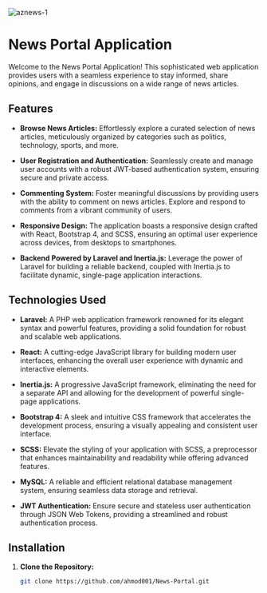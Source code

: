 ![aznews-1](https://github.com/ahmod001/News-Portal/assets/121039395/c9eaa0dc-cdb2-4db2-97ad-00db12597816)

# News Portal Application

Welcome to the News Portal Application! This sophisticated web application provides users with a seamless experience to stay informed, share opinions, and engage in discussions on a wide range of news articles.


## Features

- **Browse News Articles:** Effortlessly explore a curated selection of news articles, meticulously organized by categories such as politics, technology, sports, and more.

- **User Registration and Authentication:** Seamlessly create and manage user accounts with a robust JWT-based authentication system, ensuring secure and private access.

- **Commenting System:** Foster meaningful discussions by providing users with the ability to comment on news articles. Explore and respond to comments from a vibrant community of users.

- **Responsive Design:** The application boasts a responsive design crafted with React, Bootstrap 4, and SCSS, ensuring an optimal user experience across devices, from desktops to smartphones.

- **Backend Powered by Laravel and Inertia.js:** Leverage the power of Laravel for building a reliable backend, coupled with Inertia.js to facilitate dynamic, single-page application interactions.

## Technologies Used

- **Laravel:** A PHP web application framework renowned for its elegant syntax and powerful features, providing a solid foundation for robust and scalable web applications.

- **React:** A cutting-edge JavaScript library for building modern user interfaces, enhancing the overall user experience with dynamic and interactive elements.

- **Inertia.js:** A progressive JavaScript framework, eliminating the need for a separate API and allowing for the development of powerful single-page applications.

- **Bootstrap 4:** A sleek and intuitive CSS framework that accelerates the development process, ensuring a visually appealing and consistent user interface.

- **SCSS:** Elevate the styling of your application with SCSS, a preprocessor that enhances maintainability and readability while offering advanced features.

- **MySQL:** A reliable and efficient relational database management system, ensuring seamless data storage and retrieval.

- **JWT Authentication:** Ensure secure and stateless user authentication through JSON Web Tokens, providing a streamlined and robust authentication process.

## Installation

1. **Clone the Repository:**

   ```bash
   git clone https://github.com/ahmod001/News-Portal.git

